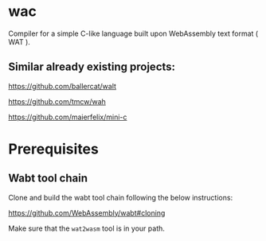 # wac

Compiler for a simple C-like language built upon WebAssembly text format ( WAT ).

## Similar already existing projects:

https://github.com/ballercat/walt

https://github.com/tmcw/wah

https://github.com/maierfelix/mini-c

# Prerequisites

## Wabt tool chain

Clone and build the wabt tool chain following the below instructions:

https://github.com/WebAssembly/wabt#cloning

Make sure that the `wat2wasm` tool is in your path.
